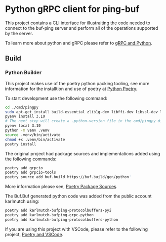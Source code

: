 # Python gRPC client for ping-buf

This project contains a CLI interface for illustraiting the code needed to connect to
the buf-ping server and perform all of the operations supported by the server.

To learn more about python and gRPC please refer to [gRPC and Python](https://grpc.io/docs/languages/python/).

## Build

### Python Builder

This project makes use of the poetry python packing tooling, see more information for the installtion and use of poetry at [Python Poetry](https://python-poetry.org/).

To start development use the following command:

```sh
cd ./cmd/pingpy
sudo apt-get install build-essential zlib1g-dev libffi-dev libssl-dev libbz2-dev libreadline-dev libsqlite3-dev liblzma-dev
pyenv install 3.10
# The next step will create a .python-version file in the cmd/pingpy directory
pyenv local 3.10
python -m venv .venv
source .venv/bin/activate
chmod +x .venv/bin/activate
poetry install

```

The original project had package sources and implementations added using the following commands:

```sh
poetry add grpcio
poetry add grpcio-tools
poetry source add buf.build https://buf.build/gen/python'
```

More information please see, [Poetry Package Sources](https://python-poetry.org/docs/repositories/#supported-package-sources).

The Buf.Buf generated python code was added from the public account karlmutch using:

```sh
poetry add karlmutch-bufping-protocolbuffers-pyi
poetry add karlmutch-bufping-grpc-python
poetry add karlmutch-bufping-protocolbuffers-python
```

If you are using this project with VSCode, please refer to the following project, [Poetry and VSCode](https://www.pythoncheatsheet.org/blog/python-projects-with-poetry-and-vscode-part-1#creating-a-virtual-environment).
